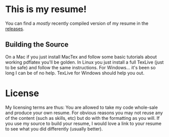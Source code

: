 # This is my resume!

You can find a *mostly* recently compiled version of my resume in the [releases](https://github.com/dcousineau/resume/releases).

## Building the Source

On a Mac if you just install MacTex and follow some basic tutorials about working pdflatex you'll be golden. In Linux you just install a full TexLive (just to be safe) and follow the same instructions. For Windows... it's been so long I can be of no help. TexLive for Windows should help you out.

# License

My licensing terms are thus: You are allowed to take my code whole-sale and produce your own resume. For obvious reasons you may not reuse any of the content (such as skills, etc) but do with the formatting as you will. If you use my source to build your resume, I would love a link to your resume to see what you did differently (usually better).

